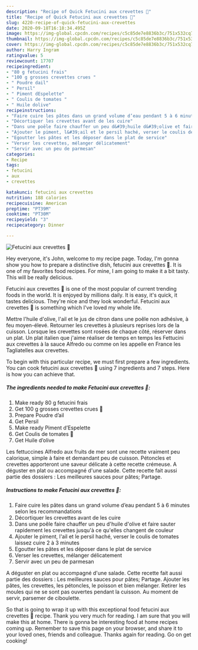 ```yaml
---
description: "Recipe of Quick Fetucini aux crevettes 🍤"
title: "Recipe of Quick Fetucini aux crevettes 🍤"
slug: 4220-recipe-of-quick-fetucini-aux-crevettes
date: 2020-09-18T16:18:34.495Z
image: https://img-global.cpcdn.com/recipes/c5c85de7e8836b3c/751x532cq70/fetucini-aux-crevettes-🍤-photo-principale-de-la-recette.jpg
thumbnail: https://img-global.cpcdn.com/recipes/c5c85de7e8836b3c/751x532cq70/fetucini-aux-crevettes-🍤-photo-principale-de-la-recette.jpg
cover: https://img-global.cpcdn.com/recipes/c5c85de7e8836b3c/751x532cq70/fetucini-aux-crevettes-🍤-photo-principale-de-la-recette.jpg
author: Harry Ingram
ratingvalue: 5
reviewcount: 17707
recipeingredient:
- "80 g fetucini frais"
- "100 g grosses crevettes crues "
- " Poudre dail"
- " Persil"
- " Piment dEspelette"
- " Coulis de tomates "
- " Huile dolive"
recipeinstructions:
- "Faire cuire les pâtes dans un grand volume d’eau pendant 5 à 6 minutes selon les recommandations"
- "Décortiquer les crevettes avant de les cuire"
- "Dans une poêle faire chauffer un peu d&#39;huile d&#39;olive et faire sauter rapidement les crevettes jusqu&#39;à ce qu&#39;elles changent de couleur"
- "Ajouter le piment, l&#39;ail et le persil haché, verser le coulis de tomates laissez cuire 2 à 3 minutes"
- "Egoutter les pâtes et les déposer dans le plat de service"
- "Verser les crevettes, mélanger délicatement"
- "Servir avec un peu de parmesan"
categories:
- Recipe
tags:
- fetucini
- aux
- crevettes

katakunci: fetucini aux crevettes 
nutrition: 188 calories
recipecuisine: American
preptime: "PT39M"
cooktime: "PT30M"
recipeyield: "3"
recipecategory: Dinner

---
```



![Fetucini aux crevettes 🍤](https://img-global.cpcdn.com/recipes/c5c85de7e8836b3c/751x532cq70/fetucini-aux-crevettes-🍤-photo-principale-de-la-recette.jpg)

Hey everyone, it's John, welcome to my recipe page. Today, I'm gonna show you how to prepare a distinctive dish, fetucini aux crevettes 🍤. It is one of my favorites food recipes. For mine, I am going to make it a bit tasty. This will be really delicious.

Fetucini aux crevettes 🍤 is one of the most popular of current trending foods in the world. It is enjoyed by millions daily. It is easy, it's quick, it tastes delicious. They're nice and they look wonderful. Fetucini aux crevettes 🍤 is something which I've loved my whole life.

Mettre l&#39;huile d&#39;olive, l&#39;ail et le jus de citron dans une poêle non adhésive, à feu moyen-élevé. Retourner les crevettes à plusieurs reprises lors de la cuisson. Lorsque les crevettes sont rosées de chaque côté, réserver dans un plat. Un plat italien que j&#39;aime réaliser de temps en temps les Fettucini aux crevettes à la sauce Alfredo ou comme on les appelle en France les Tagliatelles aux crevettes.


To begin with this particular recipe, we must first prepare a few ingredients. You can cook fetucini aux crevettes 🍤 using 7 ingredients and 7 steps. Here is how you can achieve that.

<!--inarticleads1-->

##### The ingredients needed to make Fetucini aux crevettes 🍤:

1. Make ready 80 g fetucini frais
1. Get 100 g grosses crevettes crues 🦐
1. Prepare  Poudre d’ail
1. Get  Persil
1. Make ready  Piment d’Espelette
1. Get  Coulis de tomates 🍅
1. Get  Huile d’olive


Les fettuccines Alfredo aux fruits de mer sont une recette vraiment peu calorique, simple à faire et demandant peu de cuisson. Pétoncles et crevettes apporteront une saveur délicate à cette recette crémeuse. A déguster en plat ou accompagné d&#39;une salade. Cette recette fait aussi partie des dossiers : Les meilleures sauces pour pâtes; Partage. 

<!--inarticleads2-->

##### Instructions to make Fetucini aux crevettes 🍤:

1. Faire cuire les pâtes dans un grand volume d’eau pendant 5 à 6 minutes selon les recommandations
1. Décortiquer les crevettes avant de les cuire
1. Dans une poêle faire chauffer un peu d&#39;huile d&#39;olive et faire sauter rapidement les crevettes jusqu&#39;à ce qu&#39;elles changent de couleur
1. Ajouter le piment, l&#39;ail et le persil haché, verser le coulis de tomates laissez cuire 2 à 3 minutes
1. Egoutter les pâtes et les déposer dans le plat de service
1. Verser les crevettes, mélanger délicatement
1. Servir avec un peu de parmesan


A déguster en plat ou accompagné d&#39;une salade. Cette recette fait aussi partie des dossiers : Les meilleures sauces pour pâtes; Partage. Ajouter les pâtes, les crevettes, les pétoncles, le poisson et bien mélanger. Retirer les moules qui ne se sont pas ouvertes pendant la cuisson. Au moment de servir, parsemer de ciboulette. 

So that is going to wrap it up with this exceptional food fetucini aux crevettes 🍤 recipe. Thank you very much for reading. I am sure that you will make this at home. There is gonna be interesting food at home recipes coming up. Remember to save this page on your browser, and share it to your loved ones, friends and colleague. Thanks again for reading. Go on get cooking!
